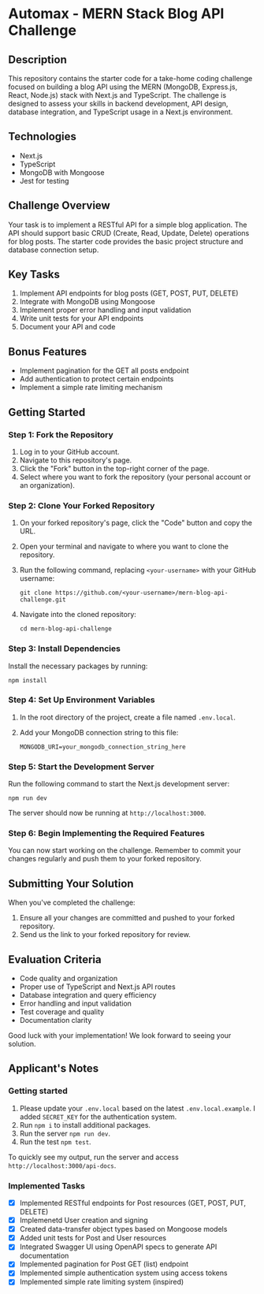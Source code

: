 # Automax - MERN Stack Blog API Challenge

## Description

This repository contains the starter code for a take-home coding challenge focused on building a blog API using the MERN (MongoDB, Express.js, React, Node.js) stack with Next.js and TypeScript. The challenge is designed to assess your skills in backend development, API design, database integration, and TypeScript usage in a Next.js environment.

## Technologies

- Next.js
- TypeScript
- MongoDB with Mongoose
- Jest for testing

## Challenge Overview

Your task is to implement a RESTful API for a simple blog application. The API should support basic CRUD (Create, Read, Update, Delete) operations for blog posts. The starter code provides the basic project structure and database connection setup.

## Key Tasks

1. Implement API endpoints for blog posts (GET, POST, PUT, DELETE)
2. Integrate with MongoDB using Mongoose
3. Implement proper error handling and input validation
4. Write unit tests for your API endpoints
5. Document your API and code

## Bonus Features

- Implement pagination for the GET all posts endpoint
- Add authentication to protect certain endpoints
- Implement a simple rate limiting mechanism

## Getting Started

### Step 1: Fork the Repository

1. Log in to your GitHub account.
2. Navigate to this repository's page.
3. Click the "Fork" button in the top-right corner of the page.
4. Select where you want to fork the repository (your personal account or an organization).

### Step 2: Clone Your Forked Repository

1. On your forked repository's page, click the "Code" button and copy the URL.
2. Open your terminal and navigate to where you want to clone the repository.
3. Run the following command, replacing `<your-username>` with your GitHub username:

   ```
   git clone https://github.com/<your-username>/mern-blog-api-challenge.git
   ```

4. Navigate into the cloned repository:

   ```
   cd mern-blog-api-challenge
   ```

### Step 3: Install Dependencies

Install the necessary packages by running:

```
npm install
```

### Step 4: Set Up Environment Variables

1. In the root directory of the project, create a file named `.env.local`.
2. Add your MongoDB connection string to this file:

   ```
   MONGODB_URI=your_mongodb_connection_string_here
   ```

### Step 5: Start the Development Server

Run the following command to start the Next.js development server:

```
npm run dev
```

The server should now be running at `http://localhost:3000`.

### Step 6: Begin Implementing the Required Features

You can now start working on the challenge. Remember to commit your changes regularly and push them to your forked repository.

## Submitting Your Solution

When you've completed the challenge:

1. Ensure all your changes are committed and pushed to your forked repository.
2. Send us the link to your forked repository for review.

## Evaluation Criteria

- Code quality and organization
- Proper use of TypeScript and Next.js API routes
- Database integration and query efficiency
- Error handling and input validation
- Test coverage and quality
- Documentation clarity

Good luck with your implementation! We look forward to seeing your solution.

## Applicant's Notes

### Getting started

1. Please update your `.env.local` based on the latest `.env.local.example`. I added `SECRET_KEY` for the authentication system.
2. Run `npm i` to install additional packages.
3. Run the server `npm run dev`.
4. Run the test `npm test`.

To quickly see my output, run the server and access `http://localhost:3000/api-docs`.

### Implemented Tasks

- [x] Implemented RESTful endpoints for Post resources (GET, POST, PUT, DELETE)
- [x] Implemenetd User creation and signing
- [x] Created data-transfer object types based on Mongoose models
- [x] Added unit tests for Post and User resources
- [x] Integrated Swagger UI using OpenAPI specs to generate API documentation
- [x] Implemented pagination for Post GET (list) endpoint
- [x] Implemented simple authentication system using access tokens
- [x] Implemented simple rate limiting system (inspired)
